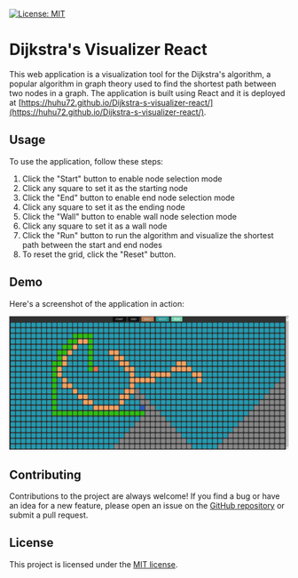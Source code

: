 [![License: MIT](https://img.shields.io/badge/License-MIT-yellow.svg)](https://opensource.org/licenses/MIT)
# Dijkstra's Visualizer React

This web application is a visualization tool for the Dijkstra's algorithm, a popular algorithm in graph theory used to find the shortest path between two nodes in a graph. The application is built using React and it is deployed at [https://huhu72.github.io/Dijkstra-s-visualizer-react/](https://huhu72.github.io/Dijkstra-s-visualizer-react/).

## Usage

To use the application, follow these steps:

1. Click the "Start" button to enable node selection mode
2. Click any square to set it as the starting node
3. Click the "End" button to enable end node selection mode
4. Click any square to set it as the ending node
5. Click the "Wall" button to enable wall node selection mode
6. Click any square to set it as a wall node
7. Click the "Run" button to run the algorithm and visualize the shortest path between the start and end nodes
8. To reset the grid, click the "Reset" button.

## Demo

Here's a screenshot of the application in action:

![Dijkstra's Visualizer React demo](./demo.png)

## Contributing

Contributions to the project are always welcome! If you find a bug or have an idea for a new feature, please open an issue on the [GitHub repository](https://github.com/huhu72/Dijkstra-s-visualizer-react/issues) or submit a pull request.

## License

This project is licensed under the [MIT license](./LICENSE).
